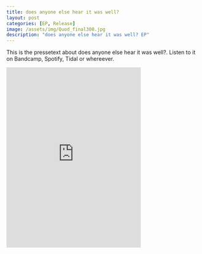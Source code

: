 ```yaml
---
title: does anyone else hear it was well?
layout: post
categories: [EP, Release]
image: /assets/img/Quod_final300.jpg
description: "does anyone else hear it was well? EP"
---
```


This is the pressetext about does anyone else hear it was well?.
Listen to it on Bandcamp, Spotify, Tidal or whereever.


<iframe style="border: 0; width: 350px; height: 470px;" src="https://bandcamp.com/EmbeddedPlayer/album=3468071668/size=large/bgcol=ffffff/linkcol=0687f5/tracklist=false/transparent=true/" seamless><a href="https://quod.bandcamp.com/album/caves-full-of-light">Caves full of Light by Quod</a></iframe>
